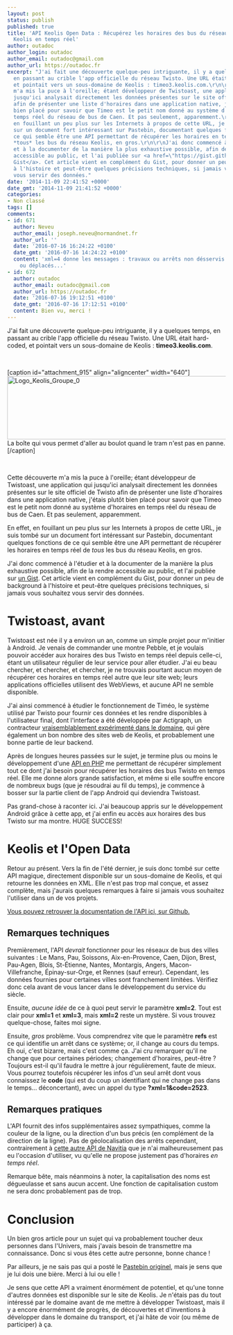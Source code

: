```yaml
---
layout: post
status: publish
published: true
title: 'API Keolis Open Data : Récupérez les horaires des bus du réseau
  Keolis en temps réel'
author: outadoc
author_login: outadoc
author_email: outadoc@gmail.com
author_url: https://outadoc.fr
excerpt: "J'ai fait une découverte quelque-peu intriguante, il y a quelques temps,
  en passant au crible l'app officielle du réseau Twisto. Une URL était hard-codée,
  et pointait vers un sous-domaine de Keolis : timeo3.keolis.com.\r\n\r\nCette découverte
  m'a mis la puce à l'oreille; étant développeur de Twistoast, une application qui
  jusqu'ici analysait directement les données présentes sur le site officiel de Twisto
  afin de présenter une liste d'horaires dans une application native, j'étais plutôt
  bien placé pour savoir que Timeo est le petit nom donné au système d'horaires en
  temps réel du réseau de bus de Caen. Et pas seulement, apparemment.\r\n\r\nEn effet,
  en fouillant un peu plus sur les Internets à propos de cette URL, je suis tombé
  sur un document fort intéressant sur Pastebin, documentant quelques fonctions de
  ce qui semble être une API permettant de récupérer les horaires en temps réel de
  *tous* les bus du réseau Keolis, en gros.\r\n\r\nJ'ai donc commencé à l'étudier
  et à la documenter de la manière la plus exhaustive possible, afin de la rendre
  accessible au public, et l'ai publiée sur <a href=\"https://gist.github.com/outadoc/40060db45c436977a912/\">un
  Gist</a>. Cet article vient en complément du Gist, pour donner un peu de background
  à l'histoire et peut-être quelques précisions techniques, si jamais vous souhaitez
  vous servir des données."
date: '2014-11-09 22:41:52 +0000'
date_gmt: '2014-11-09 21:41:52 +0000'
categories:
- Non classé
tags: []
comments:
- id: 671
  author: Neveu
  author_email: joseph.neveu@normandnet.fr
  author_url: ''
  date: '2016-07-16 16:24:22 +0100'
  date_gmt: '2016-07-16 14:24:22 +0100'
  content: 'xml=4 donne les messages : travaux ou arrêts non désservis
    ou déplacés...'
- id: 672
  author: outadoc
  author_email: outadoc@gmail.com
  author_url: https://outadoc.fr
  date: '2016-07-16 19:12:51 +0100'
  date_gmt: '2016-07-16 17:12:51 +0100'
  content: Bien vu, merci !
---
```

<p>J'ai fait une découverte quelque-peu intriguante, il y a quelques temps, en passant au crible l'app officielle du réseau Twisto. Une URL était hard-coded, et pointait vers un sous-domaine de Keolis : <strong>timeo3.keolis.com</strong>.</p>
<p> </p>
<p>[caption id="attachment_915" align="aligncenter" width="640"]<a href="https://outadoc.fr/wp-content/uploads/2014/11/Logo_Keolis_Groupe_01.png"><img class="wp-image-915 size-large" src="https://outadoc.fr/wp-content/uploads/2014/11/Logo_Keolis_Groupe_0-1024x2351.png" alt="Logo_Keolis_Groupe_0" width="640" height="146" /></a> La boîte qui vous permet d'aller au boulot quand le tram n'est pas en panne.[/caption]</p>
<p> </p>
<p>Cette découverte m'a mis la puce à l'oreille; étant développeur de Twistoast, une application qui jusqu'ici analysait directement les données présentes sur le site officiel de Twisto afin de présenter une liste d'horaires dans une application native, j'étais plutôt bien placé pour savoir que Timeo est le petit nom donné au système d'horaires en temps réel du réseau de bus de Caen. Et pas seulement, apparemment.</p>
<p>En effet, en fouillant un peu plus sur les Internets à propos de cette URL, je suis tombé sur un document fort intéressant sur Pastebin, documentant quelques fonctions de ce qui semble être une API permettant de récupérer les horaires en temps réel de <em>tous</em> les bus du réseau Keolis, en gros.</p>
<p>J'ai donc commencé à l'étudier et à la documenter de la manière la plus exhaustive possible, afin de la rendre accessible au public, et l'ai publiée sur <a href="https://gist.github.com/outadoc/40060db45c436977a912/">un Gist</a>. Cet article vient en complément du Gist, pour donner un peu de background à l'histoire et peut-être quelques précisions techniques, si jamais vous souhaitez vous servir des données.</p>
<h1>Twistoast, avant</h1>
<p>Twistoast est née il y a environ un an, comme un simple projet pour m'initier à Android. Je venais de commander une montre Pebble, et je voulais pouvoir accéder aux horaires des bus Twisto en temps réel depuis celle-ci, étant un utilisateur régulier de leur service pour aller étudier. J'ai eu beau chercher, et chercher, et chercher, je ne trouvais pourtant aucun moyen de récupérer ces horaires en temps réel autre que leur site web; leurs applications officielles utilisent des WebViews, et aucune API ne semble disponible.</p>
<p>J'ai ainsi commencé à étudier le fonctionnement de Timéo, le système utilisé par Twisto pour fournir ces données et les rendre disponibles à l'utilisateur final, dont l'interface a été développée par Actigraph, un contracteur <a href="http://actigraph.fr/843-Les-realisations.html">vraisemblablement expérimenté dans le domaine</a>, qui gère également un bon nombre des sites web de Keolis, et probablement une bonne partie de leur backend.</p>
<p>Après de longues heures passées sur le sujet, je termine plus ou moins le développement d'une <a href="https://github.com/outadoc/Twisto-API">API en PHP</a> me permettant de récupérer simplement tout ce dont j'ai besoin pour récupérer les horaires des bus Twisto en temps réel. Elle me donne alors grande satisfaction, et même si elle souffre encore de nombreux bugs (que je résoudrai au fil du temps), je commence à bosser sur la partie client de l'app Android qui deviendra Twistoast.</p>
<p>Pas grand-chose à raconter ici. J'ai beaucoup appris sur le développement Android grâce à cette app, et j'ai enfin eu accès aux horaires des bus Twisto sur ma montre. HUGE SUCCESS!</p>
<h1>Keolis et l'Open Data</h1>
<p>Retour au présent. Vers la fin de l'été dernier, je suis donc tombé sur cette API magique, directement disponible sur un sous-domaine de Keolis, et qui retourne les données en XML. Elle n'est pas trop mal conçue, et assez complète, mais j'aurais quelques remarques à faire si jamais vous souhaitez l'utiliser dans un de vos projets.</p>
<p><a href="https://gist.github.com/outadoc/40060db45c436977a912/">Vous pouvez retrouver la documentation de l'API ici, sur Github.</a></p>
<h2>Remarques techniques</h2>
<p>Premièrement, l'API <em>devrait</em> fonctionner pour les réseaux de bus des villes suivantes : Le Mans, Pau, Soissons, Aix-en-Provence, Caen, Dijon, Brest, Pau-Agen, Blois, St-Étienne, Nantes, Montargis, Angers, Macon-Villefranche, Épinay-sur-Orge, et Rennes (sauf erreur). Cependant, les données fournies pour certaines villes sont franchement limitées. Vérifiez donc cela avant de vous lancer dans le développement du service du siècle.</p>
<p>Ensuite, <em>aucune idée</em> de ce à quoi peut servir le paramètre <strong>xml=2</strong>. Tout est clair pour <strong>xml=1</strong> et <strong>xml=3</strong>, mais <strong>xml=2</strong> reste un mystère. Si vous trouvez quelque-chose, faites moi signe.</p>
<p>Ensuite, <em>gros</em> problème. Vous comprendrez vite que le paramètre <strong>refs</strong> est ce qui identifie un arrêt dans ce système; or, il change au cours du temps. Eh oui, c'est bizarre, mais c'est comme ça. J'ai cru remarquer qu'il ne change que pour certaines périodes; changement d'horaires, peut-être ? Toujours est-il qu'il faudra le mettre à jour régulièrement, faute de mieux. Vous pourrez toutefois récupérer les infos d'un seul arrêt dont vous connaissez le <strong>code</strong> (qui est du coup un identifiant qui ne change pas dans le temps... déconcertant), avec un appel du type <strong>?xml=1&code=2523</strong>.</p>
<h2>Remarques pratiques</h2>
<p>L'API fournit des infos supplémentaires assez sympathiques, comme la couleur de la ligne, ou la direction d'un bus précis (en complément de la direction de la ligne). Pas de géolocalisation des arrêts cependant, contrairement à <a href="http://caen.prod.navitia.com/cgi-bin/gwnavitia.dll/API?Action=LineList&NetworkExternalCode=1|CAE8|twisto">cette autre API de Navitia</a> que je n'ai malheureusement pas eu l'occasion d'utiliser, vu qu'elle ne propose justement pas d'horaires <em>en temps réel</em>.</p>
<p>Remarque bête, mais néanmoins à noter, la capitalisation des noms est dégueulasse et sans aucun accent. Une fonction de capitalisation custom ne sera donc probablement pas de trop.</p>
<h1>Conclusion</h1>
<p>Un bien gros article pour un sujet qui va probablement toucher deux personnes dans l'Univers, mais j'avais besoin de transmettre ma connaissance. Donc si vous êtes cette autre personne, bonne chance !</p>
<p>Par ailleurs, je ne sais pas qui a posté le <a href="http://pastebin.com/eEumTXw1">Pastebin originel</a>, mais je sens que je lui dois une bière. Merci à lui ou elle !</p>
<p>Je sens que cette API a vraiment énormément de potentiel, et qu'une tonne d'autres données est disponible sur le site de Keolis. Je n'étais pas du tout intéressé par le domaine avant de me mettre à développer Twistoast, mais il y a encore énormément de progrès, de découvertes et d'inventions à développer dans le domaine du transport, et j'ai hâte de voir (ou même de participer) à ça.</p>
